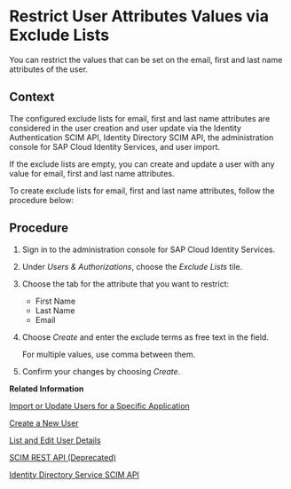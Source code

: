 <!-- loiocb108c22162741e2a50b7cf8466148bf -->

# Restrict User Attributes Values via Exclude Lists

You can restrict the values that can be set on the email, first and last name attributes of the user.



## Context

The configured exclude lists for email, first and last name attributes are considered in the user creation and user update via the Identity Authentication SCIM API, Identity Directory SCIM API, the administration console for SAP Cloud Identity Services, and user import.

If the exclude lists are empty, you can create and update a user with any value for email, first and last name attributes.

To create exclude lists for email, first and last name attributes, follow the procedure below:



<a name="loiocb108c22162741e2a50b7cf8466148bf__steps_af2_wl4_kpb"/>

## Procedure

1.  Sign in to the administration console for SAP Cloud Identity Services.

2.  Under *Users & Authorizations*, choose the *Exclude Lists* tile.

3.  Choose the tab for the attribute that you want to restrict:

    -   First Name
    -   Last Name
    -   Email

4.  Choose *Create* and enter the exclude terms as free text in the field.

    For multiple values, use comma between them.

5.  Confirm your changes by choosing *Create*.


**Related Information**  


[Import or Update Users for a Specific Application](import-or-update-users-for-a-specific-application-33838e0.md "As a tenant administrator, you can import new users or update existing ones for a specific application with a CSV file. You can also send activation emails to the users that have not received activation emails for that application so far.")

[Create a New User](create-a-new-user-348deef.md "As a tenant administrator, you can create a new user in the administration console for SAP Cloud Identity Services.")

[List and Edit User Details](list-and-edit-user-details-045cb01.md "As a tenant administrator, you can view detailed information about the users in the administration console for SAP Cloud Identity Services. Optionally you can edit this information.")

[SCIM REST API \(Deprecated\)](../Development/scim-rest-api-deprecated-2f21568.md "This section contains information about the Identity Authentication implementation of the System for Cross-domain Identity Management (SCIM) REST API protocol.")

[Identity Directory Service SCIM API](https://api.sap.com/api/IdDS_SCIM/resource)

